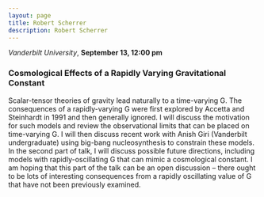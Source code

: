 ```yaml
---
layout: page
title: Robert Scherrer
description: Robert Scherrer
---
```


*Vanderbilt University*, **September 13, 12:00 pm**

### Cosmological Effects of a Rapidly Varying Gravitational Constant

Scalar-tensor theories of gravity lead naturally to a time-varying G. The consequences of a rapidly-varying G were first explored by Accetta and Steinhardt in 1991 and then generally ignored. I will discuss the motivation for such models and review the observational limits that can be placed on time-varying G. I will then discuss recent work with Anish Giri (Vanderbilt undergraduate) using big-bang nucleosynthesis to constrain these models. In the second part of talk, I will discuss possible future directions, including models with rapidly-oscillating G that can mimic a cosmological constant. I am hoping that this part of the talk can be an open discussion – there ought to be lots of interesting consequences from a rapidly oscillating value of G that have not been previously examined.

